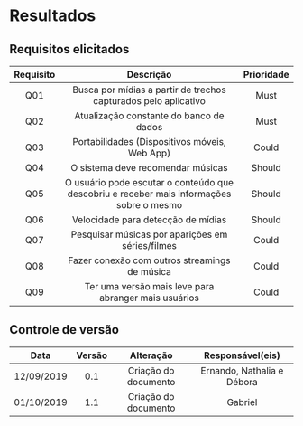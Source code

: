 # Resultados


## Requisitos elicitados


| Requisito | Descrição | Prioridade |
| :-------: | :-------: | :--------: |
| Q01 | Busca por mídias a partir de trechos capturados pelo aplicativo | Must |
| Q02 | Atualização constante do banco de dados | Must |
| Q03 | Portabilidades (Dispositivos móveis, Web App) | Could |
| Q04 | O sistema deve recomendar músicas | Should |
| Q05 | O usuário pode escutar o conteúdo que descobriu e receber mais informações sobre o mesmo | Should |
| Q06 | Velocidade para detecção de mídias | Should |
| Q07 | Pesquisar músicas por aparições em séries/filmes | Could |
| Q08 | Fazer conexão com outros streamings de música | Could |
| Q09 | Ter uma versão mais leve para abranger mais usuários | Could |

## Controle de versão

|Data|Versão|Alteração|Responsável(eis)|
|:--:|:----:|:-------:|:---:|
| 12/09/2019 | 0.1 | Criação do documento | Ernando, Nathalia e Débora |
| 01/10/2019 | 1.1 | Criação do documento | Gabriel |
